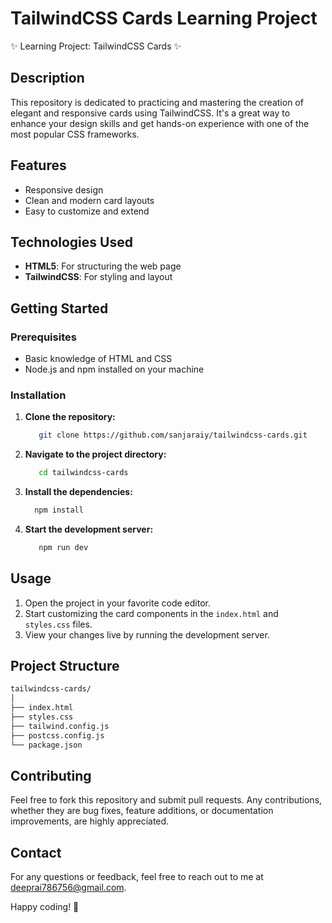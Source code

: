 # TailwindCSS Cards Learning Project
✨ Learning Project: TailwindCSS Cards ✨

## Description
This repository is dedicated to practicing and mastering the creation of elegant and responsive cards using TailwindCSS. It's a great way to enhance your design skills and get hands-on experience with one of the most popular CSS frameworks.

## Features
- Responsive design
- Clean and modern card layouts
- Easy to customize and extend

## Technologies Used
- **HTML5**: For structuring the web page
- **TailwindCSS**: For styling and layout

## Getting Started
### Prerequisites
- Basic knowledge of HTML and CSS
- Node.js and npm installed on your machine

### Installation
1. **Clone the repository:**
    ```bash
       git clone https://github.com/sanjaraiy/tailwindcss-cards.git
    ```
2. **Navigate to the project directory:**
    ```bash
       cd tailwindcss-cards
    ```
3. **Install the dependencies:**
    ```bash
      npm install
    ```

4. **Start the development server:**
    ```bash
       npm run dev
    ```

## Usage
1. Open the project in your favorite code editor.
2. Start customizing the card components in the `index.html` and `styles.css` files.
3. View your changes live by running the development server.

## Project Structure
```bash
tailwindcss-cards/
│
├── index.html
├── styles.css
├── tailwind.config.js
├── postcss.config.js
└── package.json
```

## Contributing
Feel free to fork this repository and submit pull requests. Any contributions, whether they are bug fixes, feature additions, or documentation improvements, are highly appreciated.

## Contact
For any questions or feedback, feel free to reach out to me at [deeprai786756@gmail.com](deeprai786756@gmail.com).

Happy coding! 🌟
